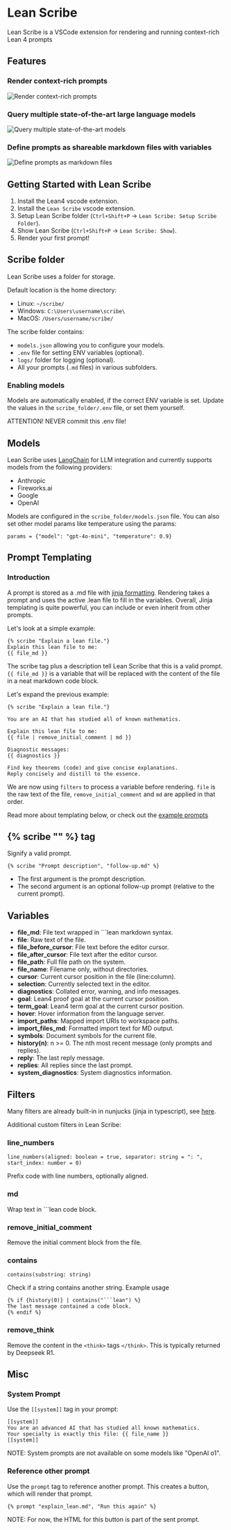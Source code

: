 # Lean Scribe

Lean Scribe is a VSCode extension for rendering and running context-rich Lean 4 prompts

## Features

### Render context-rich prompts

![Render context-rich prompts](screenshots/render_prompts.png)

### Query multiple state-of-the-art large language models

![Query multiple state-of-the-art models](screenshots/multiple_llms.png)

### Define prompts as shareable markdown files with variables

![Define prompts as markdown files](screenshots/context_rich_prompts.png)

## Getting Started with Lean Scribe

1. Install the Lean4 vscode extension.
2. Install the `Lean Scribe` vscode extension.
3. Setup Lean Scribe folder (`Ctrl+Shift+P` -> `Lean Scribe: Setup Scribe Folder`).
4. Show Lean Scribe (`Ctrl+Shift+P` -> `Lean Scribe: Show`).
5. Render your first prompt!

## Scribe folder

Lean Scribe uses a folder for storage.

Default location is the home directory:

- Linux: `~/scribe/`
- Windows: `C:\Users\username\scribe\`
- MacOS: `/Users/username/scribe/`

The scribe folder contains:

- `models.json` allowing you to configure your models.
- `.env` file for setting ENV variables (optional).
- `logs/` folder for logging (optional).
- All your prompts (`.md` files) in various subfolders.

### Enabling models

Models are automatically enabled, if the correct ENV variable is set.
Update the values in the `scribe_folder/.env` file, or set them yourself.

ATTENTION! NEVER commit this .env file!

## Models

Lean Scribe uses [LangChain](https://js.langchain.com/) for LLM integration and currently supports models from the following providers:

- Anthropic
- Fireworks.ai
- Google
- OpenAI

Models are configured in the `scribe_folder/models.json` file.
You can also set other model params like temperature using the params:

`params = {"model": "gpt-4o-mini", "temperature": 0.9}`

## Prompt Templating

### Introduction

A prompt is stored as a .md file with [jinja formatting](https://mozilla.github.io/nunjucks/templating.html).
Rendering takes a prompt and uses the active .lean file to fill in the variables.
Overall, Jinja templating is quite powerful, you can include or even inherit from other prompts.

Let's look at a simple example:

```jinja
{% scribe "Explain a lean file."}
Explain this lean file to me:
{{ file_md }} 
```

The scribe tag plus a description tell Lean Scribe that this is a valid prompt.
`{{ file_md }}` is a variable that will be replaced with the content of the file in a neat markdown code block.

Let's expand the previous example:

```jinja
{% scribe "Explain a lean file."}

You are an AI that has studied all of known mathematics.

Explain this lean file to me:
{{ file | remove_initial_comment | md }}

Diagnostic messages:
{{ diagnostics }}

Find key theorems (code) and give concise explanations.
Reply concisely and distill to the essence.
```

We are now using `filters` to process a variable before rendering.
`file` is the raw text of the file, `remove_initial_comment` and `md` are applied in that order.

Read more about templating below, or check out the [example prompts]()

## {% scribe "" %} tag

Signify a valid prompt.

```jinja
{% scribe "Prompt description", "follow-up.md" %}
```

- The first argument is the prompt description.
- The second argument is an optional follow-up prompt (relative to the current prompt).

## Variables

- **file_md**: File text wrapped in \`\`\`lean markdown syntax.
- **file**: Raw text of the file.
- **file_before_cursor**: File text before the editor cursor.
- **file_after_cursor**: File text after the editor cursor.
- **file_path**: Full file path on the system.
- **file_name**: Filename only, without directories.
- **cursor**: Current cursor position in the file (line:column).
- **selection**: Currently selected text in the editor.
- **diagnostics**: Collated error, warning, and info messages.
- **goal**: Lean4 proof goal at the current cursor position.
- **term_goal**: Lean4 term goal at the current cursor position.
- **hover**: Hover information from the language server.
- **import_paths**: Mapped import URIs to workspace paths.
- **import_files_md**: Formatted import text for MD output.
- **symbols**: Document symbols for the current file.
- **history(n)**: n >= 0. The nth most recent message (only prompts and replies).
- **reply**: The last reply message.
- **replies**: All replies since the last prompt.
- **system_diagnostics**: System diagnostics information.

## Filters

Many filters are already built-in in nunjucks (jinja in typescript), see [here](https://mozilla.github.io/nunjucks/templating.html#builtin-filters).

Additional custom filters in Lean Scribe:

### line_numbers

`line_numbers(aligned: boolean = true, separator: string = ": ", start_index: number = 0)`

Prefix code with line numbers, optionally aligned.

### md

Wrap text in \`\`\`lean code block.

### remove_initial_comment

Remove the initial comment block from the file.

### contains

`contains(substring: string)`

Check if a string contains another string. Example usage

```jinja
{% if {history(0)} | contains("```lean") %}
The last message contained a code block.
{% endif %}
```

### remove_think

Remove the content in the `<think>` tags `</think>`. This is typically returned by Deepseek R1.

## Misc

### System Prompt

Use the `[[system]]` tag in your prompt:

```jinja
[[system]]
You are an advanced AI that has studied all known mathematics.
Your specialty is exactly this file: {{ file_name }}
[[system]]
```

NOTE: System prompts are not available on some models like "OpenAI o1".

### Reference other prompt

Use the `prompt` tag to reference another prompt.
This creates a button, which will render that prompt.

```jinja
{% prompt "explain_lean.md", "Run this again" %}
```

NOTE: For now, the HTML for this button is part of the sent prompt.
